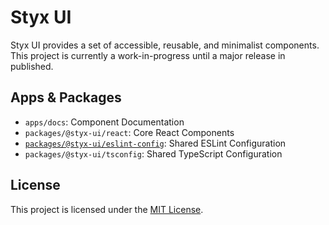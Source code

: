 # Styx UI

Styx UI provides a set of accessible, reusable, and minimalist components. This project is currently a work-in-progress until a major release in published.

## Apps & Packages

- `apps/docs`: Component Documentation
- `packages/@styx-ui/react`: Core React Components
- [`packages/@styx-ui/eslint-config`](https://github.com/harshcut/styx-ui/tree/main/packages/eslint-config): Shared ESLint Configuration
- `packages/@styx-ui/tsconfig`: Shared TypeScript Configuration

## License

This project is licensed under the [MIT License](https://github.com/harshcut/styx-ui/blob/main/LICENSE).

